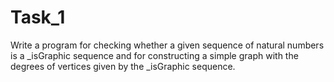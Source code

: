 # Task_1
Write a program for checking whether a given sequence of natural numbers is 
a _isGraphic sequence and for constructing 
a simple graph with the degrees of 
vertices given by the _isGraphic sequence.